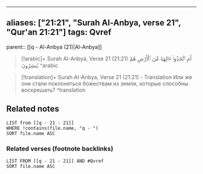 
---
aliases: ["21:21", "Surah Al-Anbya, verse 21", "Qur'an 21:21"]
tags: Qvref
---

parent:: [[q - Al-Anbya (21)|Al-Anbya]]

> [!arabic]+ Surah Al-Anbya, Verse 21 (21:21)
> <span class="quran-arabic">أَمِ ٱتَّخَذُوٓا۟ ءَالِهَةً مِّنَ ٱلْأَرْضِ هُمْ يُنشِرُونَ</span>
^arabic

> [!translation]+ Surah Al-Anbya, Verse 21 (21:21) - Translation
> Или же они стали поклоняться божествам из земли, которые способны воскрешать?
^translation



## Related notes
```dataview
LIST from [[q - 21 - 21]]
WHERE !contains(file.name, "q - ")
SORT file.name ASC
```

### Related verses (footnote backlinks)
```dataview
LIST FROM [[q - 21 - 21]] AND #Qvref
SORT file.name ASC
```

